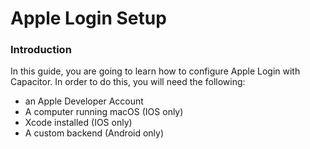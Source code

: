 <script setup lang="ts">
import Picture from '../../components/Picture.vue';
</script>

# Apple Login Setup

### Introduction

In this guide, you are going to learn how to configure Apple Login with Capacitor. In order to do this, you will need the following:

- an Apple Developer Account
- A computer running macOS (IOS only)
- Xcode installed (IOS only)
- A custom backend (Android only)

